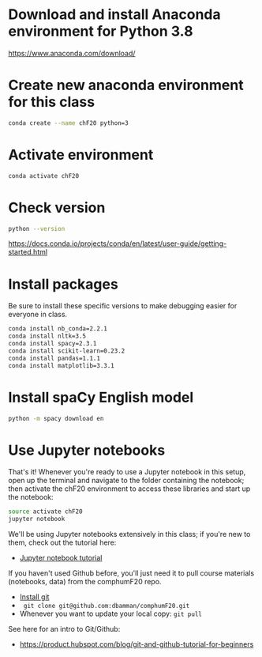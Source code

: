 # Download and install Anaconda environment for Python 3.8

https://www.anaconda.com/download/

# Create new anaconda environment for this class
```sh
conda create --name chF20 python=3
 ```

# Activate environment

```sh
conda activate chF20
```

# Check version

```sh
python --version 
```
https://docs.conda.io/projects/conda/en/latest/user-guide/getting-started.html

# Install packages

Be sure to install these specific versions to make debugging easier for everyone in class.

```sh
conda install nb_conda=2.2.1
conda install nltk=3.5
conda install spacy=2.3.1
conda install scikit-learn=0.23.2
conda install pandas=1.1.1
conda install matplotlib=3.3.1
```

# Install spaCy English model

```sh
python -m spacy download en
```

# Use Jupyter notebooks

That's it! Whenever you're ready to use a Jupyter notebook in this setup, open up the terminal and navigate to the folder containing the notebook; then activate the chF20 environment to access these libraries and start up the notebook:

```sh
source activate chF20
jupyter notebook
```

We'll be using Jupyter notebooks extensively in this class; if you're new to them, check out the tutorial here:

* [Jupyter notebook tutorial](https://www.dataquest.io/blog/jupyter-notebook-tutorial/)

If you haven't used Github before, you'll just need it to pull course materials (notebooks, data) from the comphumF20 repo.

* [Install git](https://git-scm.com/book/en/v2/Getting-Started-Installing-Git)
* ` git clone git@github.com:dbamman/comphumF20.git`
* Whenever you want to update your local copy: `git pull`

See here for an intro to Git/Github:


* https://product.hubspot.com/blog/git-and-github-tutorial-for-beginners


